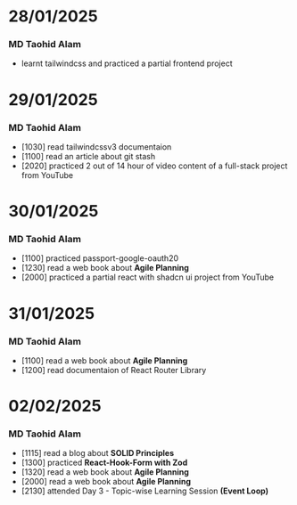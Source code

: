 # 28/01/2025
### MD Taohid Alam
- learnt tailwindcss and practiced a partial frontend project

# 29/01/2025
### MD Taohid Alam
- [1030] read tailwindcssv3 documentaion
- [1100] read an article about git stash
- [2020] practiced 2 out of 14 hour of video content of a full-stack project from YouTube

# 30/01/2025
### MD Taohid Alam
- [1100] practiced passport-google-oauth20
- [1230] read a web book about **Agile Planning**
- [2000] practiced a partial react with shadcn ui project from YouTube

# 31/01/2025
### MD Taohid Alam
- [1100] read a web book about **Agile Planning**
- [1200] read documentaion of React Router Library

# 02/02/2025
### MD Taohid Alam
- [1115] read a blog about **SOLID Principles**
- [1300] practiced **React-Hook-Form with Zod**
- [1320] read a web book about **Agile Planning**
- [2000] read a web book about **Agile Planning**
- [2130] attended Day 3 - Topic-wise Learning Session **(Event Loop)**